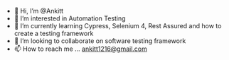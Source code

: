 - 👋 Hi, I’m @Ankitt
- 👀 I’m interested in Automation Testing
- 🌱 I’m currently learning Cypress, Selenium 4, Rest Assured and how to create a testing framework
- 💞️ I’m looking to collaborate on software testing framework
- 📫 How to reach me ... ankitt1216@gmail.com

<!---
Ankitt1612/Ankitt1612 is a ✨ special ✨ repository because its `README.md` (this file) appears on your GitHub profile.
You can click the Preview link to take a look at your changes.
--->
